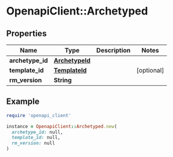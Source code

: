 # OpenapiClient::Archetyped

## Properties

| Name | Type | Description | Notes |
| ---- | ---- | ----------- | ----- |
| **archetype_id** | [**ArchetypeId**](ArchetypeId.md) |  |  |
| **template_id** | [**TemplateId**](TemplateId.md) |  | [optional] |
| **rm_version** | **String** |  |  |

## Example

```ruby
require 'openapi_client'

instance = OpenapiClient::Archetyped.new(
  archetype_id: null,
  template_id: null,
  rm_version: null
)
```

